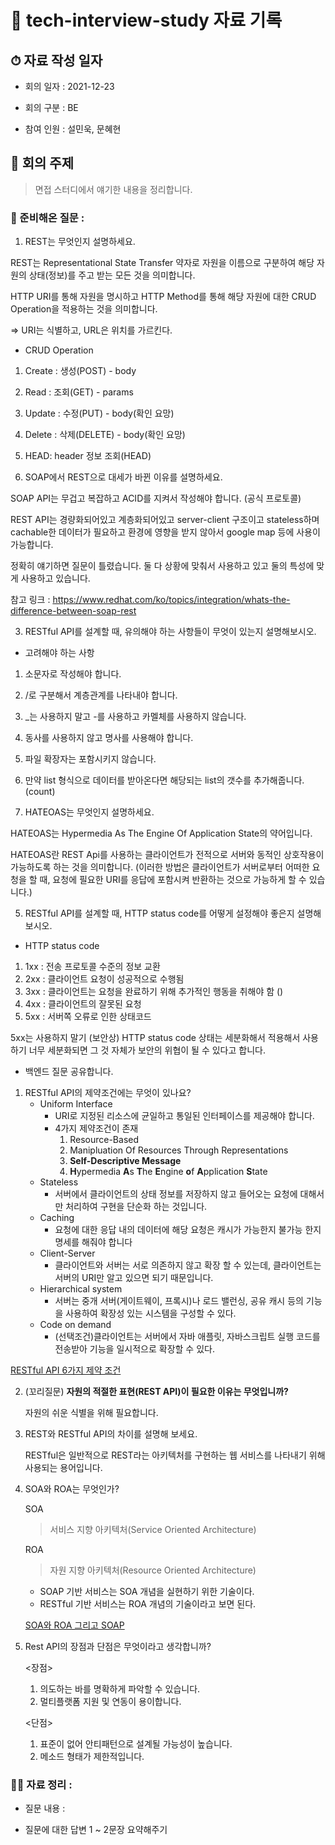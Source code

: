 # 📕 tech-interview-study 자료 기록

## ⏱ 자료 작성 일자

* 회의 일자 : 2021-12-23

* 회의 구분 : BE

* 참여 인원 : 설민욱, 문혜현

## 👏 회의 주제

> 면접 스터디에서 얘기한 내용을 정리합니다.

### 📃 준비해온 질문 :

[comment]: <> (여기에 준비해둔 질문들을 적어주시면 됩니다.)

1. REST는 무엇인지 설명하세요.

REST는 Representational State Transfer 약자로 자원을 이름으로 구분하여 해당 자원의 상태(정보)를 주고 받는 모든 것을 의미합니다.

HTTP URI를 통해 자원을 명시하고 HTTP Method를 통해 해당 자원에 대한 CRUD Operation을 적용하는 것을 의미합니다.

=> URI는 식별하고, URL은 위치를 가르킨다.

* CRUD Operation

1. Create : 생성(POST) - body
2. Read : 조회(GET) - params
3. Update : 수정(PUT) - body(확인 요망)
4. Delete : 삭제(DELETE) - body(확인 요망)
5. HEAD: header 정보 조회(HEAD)

2. SOAP에서 REST으로 대세가 바뀐 이유를 설명하세요.

SOAP API는 무겁고 복잡하고 ACID를 지켜서 작성해야 합니다. (공식 프로토콜)

REST API는 경량화되어있고 계층화되어있고 server-client 구조이고 stateless하며 cachable한 데이터가 필요하고 환경에 영향을 받지 않아서 google map 등에 사용이 가능합니다.

정확히 얘기하면 질문이 틀렸습니다. 둘 다 상황에 맞춰서 사용하고 있고 둘의 특성에 맞게 사용하고 있습니다.

참고 링크 : https://www.redhat.com/ko/topics/integration/whats-the-difference-between-soap-rest

3. RESTful API를 설계할 때, 유의해야 하는 사항들이 무엇이 있는지 설명해보시오.

* 고려해야 하는 사항

1. 소문자로 작성해야 합니다.
2. /로 구분해서 계층관계를 나타내야 합니다.
3. _는 사용하지 말고 -를 사용하고 카멜체를 사용하지 않습니다.
4. 동사를 사용하지 않고 명사를 사용해야 합니다.
5. 파일 확장자는 포함시키지 않습니다.
6. 만약 list 형식으로 데이터를 받아온다면 해당되는 list의 갯수를 추가해줍니다. (count)

4. HATEOAS는 무엇인지 설명하세요.

HATEOAS는 Hypermedia As The Engine Of Application State의 약어입니다.

HATEOAS란 REST Api를 사용하는 클라이언트가 전적으로 서버와 동적인 상호작용이 가능하도록 하는 것을 의미합니다.
(이러한 방법은 클라이언트가 서버로부터 어떠한 요청을 할 때, 요청에 필요한 URI를 응답에 포함시켜 반환하는 것으로 가능하게 할 수 있습니다.)

5. RESTful API를 설계할 때, HTTP status code를 어떻게 설정해야 좋은지 설명해보시오.

* HTTP status code

1. 1xx : 전송 프로토콜 수준의 정보 교환
2. 2xx : 클라이언트 요청이 성공적으로 수행됨
3. 3xx : 클라이언트는 요청을 완료하기 위해 추가적인 행동을 취해야 함 ()
4. 4xx : 클라이언트의 잘못된 요청
5. 5xx : 서버쪽 오류로 인한 상태코드

5xx는 사용하지 말기 (보안상)
HTTP status code 상태는 세분화해서 적용해서 사용하기
너무 세분화되면 그 것 자체가 보안의 위협이 될 수 있다고 합니다.

* 백엔드 질문 공유합니다.

1. RESTful API의 제약조건에는 무엇이 있나요?
    - Uniform Interface
        - URI로 지정된 리소스에 균일하고 통일된 인터페이스를 제공해야 합니다.
        - 4가지 제약조건이 존재
            1. Resource-Based
            2. Manipluation Of Resources Through Representations
            3. **Self-Descriptive Message**
            4. **H**ypermedia **A**s **T**he **E**ngine **o**f **A**pplication **S**tate
    - Stateless
        - 서버에서 클라이언트의 상태 정보를 저장하지 않고 들어오는 요청에 대해서만 처리하여 구현을 단순화 하는 것입니다.
    - Caching
        - 요청에 대한 응답 내의 데이터에 해당 요청은 캐시가 가능한지 불가능 한지 명세를 해줘야 합니다
    - Client-Server
        - 클라이언트와 서버는 서로 의존하지 않고 확장 할 수 있는데, 클라이언트는 서버의 URI만 알고 있으면 되기 때문입니다.
    - Hierarchical system
        - 서버는 중개 서버(게이트웨이, 프록시)나 로드 밸런싱, 공유 캐시 등의 기능을 사용하여 확장성 있는 시스템을 구성할 수 있다.
    - Code on demand
        - (선택조건)클라이언트는 서버에서 자바 애플릿, 자바스크립트 실행 코드를 전송받아 기능을 일시적으로 확장할 수 있다.

[RESTful API 6가지 제약 조건](https://rutgo-letsgo.tistory.com/158)

2. (꼬리질문) **자원의 적절한 표현(REST API)이 필요한 이유는 무엇입니까?**
    
    자원의 쉬운 식별을 위해 필요합니다. 
    
3. REST와 RESTful API의 차이를 설명해 보세요.
    
    RESTful은 일반적으로 REST라는 아키텍처를 구현하는 웹 서비스를 나타내기 위해 사용되는 용어입니다.

    
4. SOA와 ROA는 무엇인가?
    
    SOA
    
    > 서비스 지향 아키텍처(Service Oriented Architecture)
    
    ROA
    
    > 자원 지향 아키텍처(Resource Oriented Architecture)
    - SOAP 기반 서비스는 SOA 개념을 실현하기 위한 기술이다.
    - RESTful 기반 서비스는 ROA 개념의 기술이라고 보면 된다.
    
    [SOA와 ROA 그리고 SOAP](https://mygumi.tistory.com/55)

5. Rest API의 장점과 단점은 무엇이라고 생각합니까?
    
    <장점>
    
    1. 의도하는 바를 명확하게 파악할 수 있습니다.
    2. 멀티플랫폼 지원 및 연동이 용이합니다.
    
    <단점>
    
    1. 표준이 없어 안티패턴으로 설계될 가능성이 높습니다.
    2. 메소드 형태가 제한적입니다.


### 🙋‍♂ 자료 정리 :

* 질문 내용 : 

[comment]: <> (질문 내용에 따라 내용을 작성해주시면 됩니다.)

* 질문에 대한 답변 1 ~ 2문장 요약해주기
